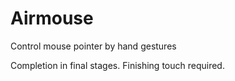# Airmouse
Control mouse pointer by hand gestures

Completion in final stages. 
Finishing touch required.